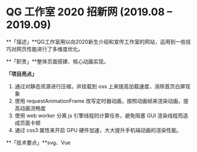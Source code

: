 # QG 工作室 2020 招新网 (2019.08 – 2019.09)

**「描述」**QG工作室用以向2020新生介绍和宣传工作室的网站，运用到一些技巧对网页性能进行了多维度优化。

**「职责」**整体页面搭建、核心动画实现。

**「项目亮点」**

1. 通过对静态资源进行压缩，并挂载到 oss 上来提高加载速度，消除首页白屏现象
3. 使用 requestAnimationFrame 改写定时器动画，按照动画帧来渲染动画，提高动画流畅度
4. 使用 web worker 分离 js 引擎线程的计算任务，避免阻塞 GUI 渲染线程而造成页面卡顿
5. 通过 css3 属性来开启 GPU 硬件加速，大大提升手机端动画的渲染性能。 

**「技术要点」**svg、Vue